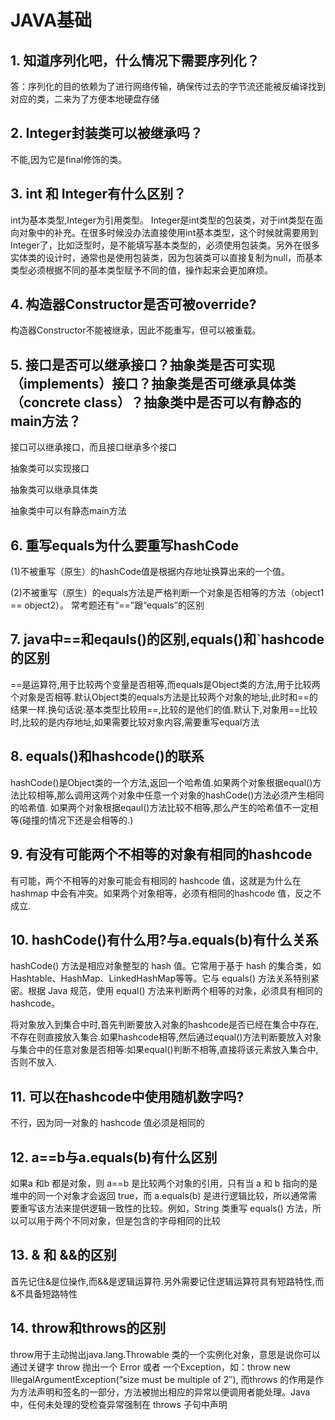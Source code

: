 # JAVA基础

## 1. 知道序列化吧，什么情况下需要序列化？

答：序列化的目的依赖为了进行网络传输，确保传过去的字节流还能被反编译找到对应的类，二来为了方便本地硬盘存储

## 2. Integer封装类可以被继承吗？

不能,因为它是final修饰的类。

## 3. int 和 Integer有什么区别？

int为基本类型,Integer为引用类型。 
Integer是int类型的包装类，对于int类型在面向对象中的补充。在很多时候没办法直接使用int基本类型，这个时候就需要用到Integer了，比如泛型时，是不能填写基本类型的，必须使用包装类。另外在很多实体类的设计时，通常也是使用包装类，因为包装类可以直接复制为null，而基本类型必须根据不同的基本类型赋予不同的值，操作起来会更加麻烦。

## 4. 构造器Constructor是否可被override?

构造器Constructor不能被继承，因此不能重写，但可以被重载。

## 5. 接口是否可以继承接口？抽象类是否可实现（implements）接口？抽象类是否可继承具体类（concrete class）？抽象类中是否可以有静态的main方法？

接口可以继承接口，而且接口继承多个接口

抽象类可以实现接口

抽象类可以继承具体类

抽象类中可以有静态main方法

## 6. 重写equals为什么要重写hashCode

(1)不被重写（原生）的hashCode值是根据内存地址换算出来的一个值。

(2)不被重写（原生）的equals方法是严格判断一个对象是否相等的方法（object1 == object2）。
常考题还有“==”跟“equals”的区别

## 7. java中==和eqauls()的区别,equals()和`hashcode的区别

==是运算符,用于比较两个变量是否相等,而equals是Object类的方法,用于比较两个对象是否相等.默认Object类的equals方法是比较两个对象的地址,此时和==的结果一样.换句话说:基本类型比较用==,比较的是他们的值.默认下,对象用==比较时,比较的是内存地址,如果需要比较对象内容,需要重写equal方法

## 8. equals()和hashcode()的联系

hashCode()是Object类的一个方法,返回一个哈希值.如果两个对象根据equal()方法比较相等,那么调用这两个对象中任意一个对象的hashCode()方法必须产生相同的哈希值. 
如果两个对象根据eqaul()方法比较不相等,那么产生的哈希值不一定相等(碰撞的情况下还是会相等的.)

## 9. 有没有可能两个不相等的对象有相同的hashcode

有可能，两个不相等的对象可能会有相同的 hashcode 值，这就是为什么在 hashmap 中会有冲突。如果两个对象相等，必须有相同的hashcode 值，反之不成立.

## 10. hashCode()有什么用?与a.equals(b)有什么关系

hashCode() 方法是相应对象整型的 hash 值。它常用于基于 hash 的集合类，如 Hashtable、HashMap、LinkedHashMap等等。它与 equals() 方法关系特别紧密。根据 Java 规范，使用 equal() 方法来判断两个相等的对象，必须具有相同的 hashcode。

将对象放入到集合中时,首先判断要放入对象的hashcode是否已经在集合中存在,不存在则直接放入集合.如果hashcode相等,然后通过equal()方法判断要放入对象与集合中的任意对象是否相等:如果equal()判断不相等,直接将该元素放入集合中,否则不放入.

## 11. 可以在hashcode中使用随机数字吗?

不行，因为同一对象的 hashcode 值必须是相同的

## 12. a==b与a.equals(b)有什么区别

如果a 和b 都是对象，则 a==b 是比较两个对象的引用，只有当 a 和 b 指向的是堆中的同一个对象才会返回 true，而 a.equals(b) 是进行逻辑比较，所以通常需要重写该方法来提供逻辑一致性的比较。例如，String 类重写 equals() 方法，所以可以用于两个不同对象，但是包含的字母相同的比较

## 13. & 和 &&的区别

首先记住&是位操作,而&&是逻辑运算符.另外需要记住逻辑运算符具有短路特性,而&不具备短路特性

## 14. throw和throws的区别

throw用于主动抛出java.lang.Throwable 类的一个实例化对象，意思是说你可以通过关键字 throw 抛出一个 Error 或者 一个Exception，如：throw new IllegalArgumentException(“size must be multiple of 2″), 
而throws 的作用是作为方法声明和签名的一部分，方法被抛出相应的异常以便调用者能处理。Java 中，任何未处理的受检查异常强制在 throws 子句中声明

 